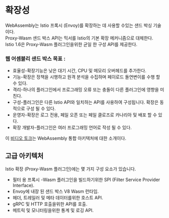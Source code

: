 # 확장성

WebAssembly는 Istio 프록시 (Envoy)를 확장하는 데 사용할 수있는 샌드 박싱 기술이다.   
Proxy-Wasm 샌드 박스 API는 믹서를 Istio의 기본 확장 메커니즘으로 대체한다.   
Istio 1.6은 Proxy-Wasm 플러그인을위한 균일 한 구성 API를 제공한다.   

### 웹 어셈블리 샌드 박스 목표 :

- 효율성-확장기능은 낮은 대기 시간, CPU 및 메모리 오버헤드를 추가한다.
- 기능-확장은 정책을 시행하고 원격 분석을 수집하며 페이로드 돌연변이를 수행 할 수 있다.
- 격리-하나의 플러그인에서 프로그래밍 오류 또는 충돌이 다른 플러그인에 영향을 미친다.
- 구성-플러그인은 다른 Istio API와 일치하는 API를 사용하여 구성됩니다. 확장은 동적으로 구성 될 수 있다.
- 운영자-확장은 로그 전용, 페일 오픈 또는 페일 클로즈로 카나리아 및 배포 할 수 있다.
- 확장 개발자-플러그인은 여러 프로그래밍 언어로 작성 될 수 있다.   
   
이 [비디오 토크](https://www.youtube.com/watch?v=XdWmm_mtVXI&feature=youtu.be, "비디오토크")는 WebAssembly 통합 아키텍처에 대한 소개이다.

## 고급 아키텍처
Istio 확장 (Proxy-Wasm 플러그인)에는 몇 가지 구성 요소가 있습니다.

- 필터 용 프록시 -Wasm 플러그인을 빌드하기위한 SPI (Filter Service Provider Interface).
- Envoy에 내장 된 샌드 박스 V8 Wasm 런타임.
- 헤더, 트레일러 및 메타 데이터를위한 호스트 API.
- gRPC 및 HTTP 호출을위한 API를 호출.
- 메트릭 및 모니터링을위한 통계 및 로깅 API.   
   

